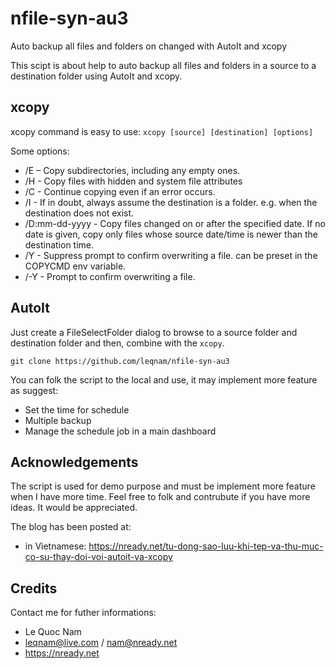# nfile-syn-au3
Auto backup all files and folders on changed with AutoIt and xcopy

This scipt is about help to auto backup all files and folders in a source to a destination folder using AutoIt and xcopy.

## xcopy

xcopy command is easy to use: `xcopy [source] [destination] [options]`

Some options:

- /E – Copy subdirectories, including any empty ones.
- /H - Copy files with hidden and system file attributes
- /C - Continue copying even if an error occurs.
- /I - If in doubt, always assume the destination is a folder. e.g. when the destination does not exist.
- /D:mm-dd-yyyy - Copy files changed on or after the specified date. If no date is given, copy only files whose source date/time is newer than the destination time.
- /Y - Suppress prompt to confirm overwriting a file. can be preset in the COPYCMD env variable.
- /-Y - Prompt to confirm overwriting a file.

## AutoIt

Just create a FileSelectFolder dialog to browse to a source folder and destination folder and then, combine with the `xcopy`. 


```git clone https://github.com/leqnam/nfile-syn-au3```


You can folk the script to the local and use, it may implement more feature as suggest:

- Set the time for schedule
- Multiple backup
- Manage the schedule job in a main dashboard


## Acknowledgements

The script is used for demo purpose and must be implement more feature when I have more time. Feel free to folk and contrubute if you have more ideas. It would be appreciated.

The blog has been posted at:
- in Vietnamese: https://nready.net/tu-dong-sao-luu-khi-tep-va-thu-muc-co-su-thay-doi-voi-autoit-va-xcopy


## Credits

Contact me for futher informations:
- Le Quoc Nam
- leqnam@live.com / nam@nready.net
- https://nready.net
